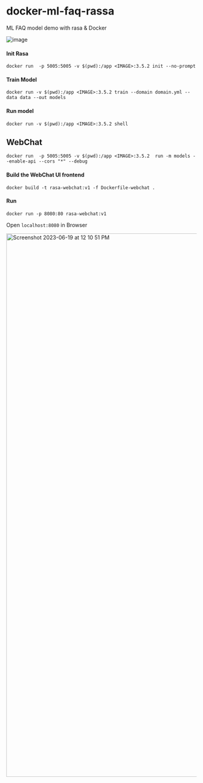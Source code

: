 # docker-ml-faq-rassa
ML FAQ model demo with rasa &amp; Docker 

![image](https://github.com/harsh4870/docker-ml-faq-rassa/assets/15871000/0c83ad02-565d-4c3e-a172-c6e75af9101a)


#### Init Rasa

```
docker run  -p 5005:5005 -v $(pwd):/app <IMAGE>:3.5.2 init --no-prompt
```

#### Train Model 

```
docker run -v $(pwd):/app <IMAGE>:3.5.2 train --domain domain.yml --data data --out models
```

#### Run model 

```
docker run -v $(pwd):/app <IMAGE>:3.5.2 shell
```

## WebChat

```
docker run  -p 5005:5005 -v $(pwd):/app <IMAGE>:3.5.2  run -m models --enable-api --cors "*" --debug
```

#### Build the WebChat UI frontend

```
docker build -t rasa-webchat:v1 -f Dockerfile-webchat .
```

#### Run

```
docker run -p 8080:80 rasa-webchat:v1
```

Open `localhost:8080` in Browser

<img width="1439" alt="Screenshot 2023-06-19 at 12 10 51 PM" src="https://github.com/harsh4870/docker-ml-faq-rassa/assets/15871000/7184fa0c-123d-4719-ac09-b399514d4199">

